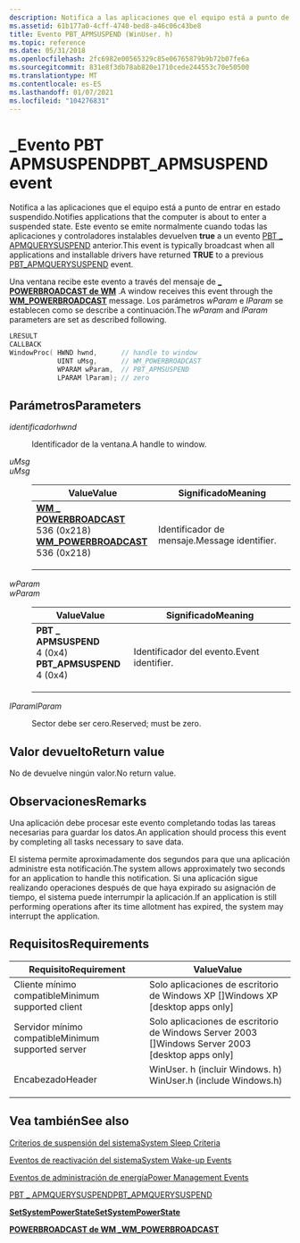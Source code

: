 ```yaml
---
description: Notifica a las aplicaciones que el equipo está a punto de entrar en estado suspendido.
ms.assetid: 61b177a0-4cff-4740-bed8-a46c06c43be8
title: Evento PBT_APMSUSPEND (WinUser. h)
ms.topic: reference
ms.date: 05/31/2018
ms.openlocfilehash: 2fc6982e00565329c85e06765879b9b72b07fe6a
ms.sourcegitcommit: 831e8f3db78ab820e1710cede244553c70e50500
ms.translationtype: MT
ms.contentlocale: es-ES
ms.lasthandoff: 01/07/2021
ms.locfileid: "104276831"
---
```

# <a name="pbt_apmsuspend-event"></a><span data-ttu-id="77d0d-103">\_Evento PBT APMSUSPEND</span><span class="sxs-lookup"><span data-stu-id="77d0d-103">PBT\_APMSUSPEND event</span></span>

<span data-ttu-id="77d0d-104">Notifica a las aplicaciones que el equipo está a punto de entrar en estado suspendido.</span><span class="sxs-lookup"><span data-stu-id="77d0d-104">Notifies applications that the computer is about to enter a suspended state.</span></span> <span data-ttu-id="77d0d-105">Este evento se emite normalmente cuando todas las aplicaciones y controladores instalables devuelven **true** a un evento [PBT \_ APMQUERYSUSPEND](pbt-apmquerysuspend.md) anterior.</span><span class="sxs-lookup"><span data-stu-id="77d0d-105">This event is typically broadcast when all applications and installable drivers have returned **TRUE** to a previous [PBT\_APMQUERYSUSPEND](pbt-apmquerysuspend.md) event.</span></span>

<span data-ttu-id="77d0d-106">Una ventana recibe este evento a través del mensaje de [**\_ POWERBROADCAST de WM**](wm-powerbroadcast.md) .</span><span class="sxs-lookup"><span data-stu-id="77d0d-106">A window receives this event through the [**WM\_POWERBROADCAST**](wm-powerbroadcast.md) message.</span></span> <span data-ttu-id="77d0d-107">Los parámetros *wParam* e *lParam* se establecen como se describe a continuación.</span><span class="sxs-lookup"><span data-stu-id="77d0d-107">The *wParam* and *lParam* parameters are set as described following.</span></span>


```C++
LRESULT 
CALLBACK 
WindowProc( HWND hwnd,      // handle to window
            UINT uMsg,      // WM_POWERBROADCAST
            WPARAM wParam,  // PBT_APMSUSPEND
            LPARAM lParam); // zero
```



## <a name="parameters"></a><span data-ttu-id="77d0d-108">Parámetros</span><span class="sxs-lookup"><span data-stu-id="77d0d-108">Parameters</span></span>

<dl> <dt>

<span data-ttu-id="77d0d-109">*identificador*</span><span class="sxs-lookup"><span data-stu-id="77d0d-109">*hwnd*</span></span> 
</dt> <dd>

<span data-ttu-id="77d0d-110">Identificador de la ventana.</span><span class="sxs-lookup"><span data-stu-id="77d0d-110">A handle to window.</span></span>

<span data-ttu-id="77d0d-111"></dd> <dt>*uMsg*</dt> </span><span class="sxs-lookup"><span data-stu-id="77d0d-111"></dd> <dt>*uMsg* </dt> </span></span><dd> 

| <span data-ttu-id="77d0d-112">Value</span><span class="sxs-lookup"><span data-stu-id="77d0d-112">Value</span></span>                                                                                                                                                                                                                                                                   | <span data-ttu-id="77d0d-113">Significado</span><span class="sxs-lookup"><span data-stu-id="77d0d-113">Meaning</span></span>                        |
|-------------------------------------------------------------------------------------------------------------------------------------------------------------------------------------------------------------------------------------------------------------------------|--------------------------------|
| <span id="WM_POWERBROADCAST"></span><span id="wm_powerbroadcast"></span><dl> <span data-ttu-id="77d0d-114"><dt>**[**WM \_ POWERBROADCAST**](wm-powerbroadcast.md)**</dt> <dt>536 (0x218)</dt></span><span class="sxs-lookup"><span data-stu-id="77d0d-114"><dt>**[**WM\_POWERBROADCAST**](wm-powerbroadcast.md)**</dt> <dt>536 (0x218)</dt></span></span> </dl> | <span data-ttu-id="77d0d-115">Identificador de mensaje.</span><span class="sxs-lookup"><span data-stu-id="77d0d-115">Message identifier.</span></span><br/> |



 

<span data-ttu-id="77d0d-116"></dd> <dt>*wParam*</dt> </span><span class="sxs-lookup"><span data-stu-id="77d0d-116"></dd> <dt>*wParam* </dt> </span></span><dd> 

| <span data-ttu-id="77d0d-117">Value</span><span class="sxs-lookup"><span data-stu-id="77d0d-117">Value</span></span>                                                                                                                                                                                                                         | <span data-ttu-id="77d0d-118">Significado</span><span class="sxs-lookup"><span data-stu-id="77d0d-118">Meaning</span></span>                      |
|-------------------------------------------------------------------------------------------------------------------------------------------------------------------------------------------------------------------------------|------------------------------|
| <span id="PBT_APMSUSPEND"></span><span id="pbt_apmsuspend"></span><dl> <span data-ttu-id="77d0d-119"><dt>**PBT \_ APMSUSPEND**</dt> <dt>4 (0x4)</dt></span><span class="sxs-lookup"><span data-stu-id="77d0d-119"><dt>**PBT\_APMSUSPEND**</dt> <dt>4 (0x4)</dt></span></span> </dl> | <span data-ttu-id="77d0d-120">Identificador del evento.</span><span class="sxs-lookup"><span data-stu-id="77d0d-120">Event identifier.</span></span><br/> |



 

</dd> <dt>

<span data-ttu-id="77d0d-121">*lParam*</span><span class="sxs-lookup"><span data-stu-id="77d0d-121">*lParam*</span></span> 
</dt> <dd>

<span data-ttu-id="77d0d-122">Sector debe ser cero.</span><span class="sxs-lookup"><span data-stu-id="77d0d-122">Reserved; must be zero.</span></span>

</dd> </dl>

## <a name="return-value"></a><span data-ttu-id="77d0d-123">Valor devuelto</span><span class="sxs-lookup"><span data-stu-id="77d0d-123">Return value</span></span>

<span data-ttu-id="77d0d-124">No de devuelve ningún valor.</span><span class="sxs-lookup"><span data-stu-id="77d0d-124">No return value.</span></span>

## <a name="remarks"></a><span data-ttu-id="77d0d-125">Observaciones</span><span class="sxs-lookup"><span data-stu-id="77d0d-125">Remarks</span></span>

<span data-ttu-id="77d0d-126">Una aplicación debe procesar este evento completando todas las tareas necesarias para guardar los datos.</span><span class="sxs-lookup"><span data-stu-id="77d0d-126">An application should process this event by completing all tasks necessary to save data.</span></span>

<span data-ttu-id="77d0d-127">El sistema permite aproximadamente dos segundos para que una aplicación administre esta notificación.</span><span class="sxs-lookup"><span data-stu-id="77d0d-127">The system allows approximately two seconds for an application to handle this notification.</span></span> <span data-ttu-id="77d0d-128">Si una aplicación sigue realizando operaciones después de que haya expirado su asignación de tiempo, el sistema puede interrumpir la aplicación.</span><span class="sxs-lookup"><span data-stu-id="77d0d-128">If an application is still performing operations after its time allotment has expired, the system may interrupt the application.</span></span>

## <a name="requirements"></a><span data-ttu-id="77d0d-129">Requisitos</span><span class="sxs-lookup"><span data-stu-id="77d0d-129">Requirements</span></span>



| <span data-ttu-id="77d0d-130">Requisito</span><span class="sxs-lookup"><span data-stu-id="77d0d-130">Requirement</span></span> | <span data-ttu-id="77d0d-131">Value</span><span class="sxs-lookup"><span data-stu-id="77d0d-131">Value</span></span> |
|-------------------------------------|----------------------------------------------------------------------------------------------------------|
| <span data-ttu-id="77d0d-132">Cliente mínimo compatible</span><span class="sxs-lookup"><span data-stu-id="77d0d-132">Minimum supported client</span></span><br/> | <span data-ttu-id="77d0d-133">Solo aplicaciones de escritorio de Windows XP \[\]</span><span class="sxs-lookup"><span data-stu-id="77d0d-133">Windows XP \[desktop apps only\]</span></span><br/>                                                              |
| <span data-ttu-id="77d0d-134">Servidor mínimo compatible</span><span class="sxs-lookup"><span data-stu-id="77d0d-134">Minimum supported server</span></span><br/> | <span data-ttu-id="77d0d-135">Solo aplicaciones de escritorio de Windows Server 2003 \[\]</span><span class="sxs-lookup"><span data-stu-id="77d0d-135">Windows Server 2003 \[desktop apps only\]</span></span><br/>                                                     |
| <span data-ttu-id="77d0d-136">Encabezado</span><span class="sxs-lookup"><span data-stu-id="77d0d-136">Header</span></span><br/>                   | <dl> <span data-ttu-id="77d0d-137"><dt>WinUser. h (incluir Windows. h)</dt></span><span class="sxs-lookup"><span data-stu-id="77d0d-137"><dt>WinUser.h (include Windows.h)</dt></span></span> </dl> |



## <a name="see-also"></a><span data-ttu-id="77d0d-138">Vea también</span><span class="sxs-lookup"><span data-stu-id="77d0d-138">See also</span></span>

<dl> <dt>

[<span data-ttu-id="77d0d-139">Criterios de suspensión del sistema</span><span class="sxs-lookup"><span data-stu-id="77d0d-139">System Sleep Criteria</span></span>](system-sleep-criteria.md)
</dt> <dt>

[<span data-ttu-id="77d0d-140">Eventos de reactivación del sistema</span><span class="sxs-lookup"><span data-stu-id="77d0d-140">System Wake-up Events</span></span>](system-wake-up-events.md)
</dt> <dt>

[<span data-ttu-id="77d0d-141">Eventos de administración de energía</span><span class="sxs-lookup"><span data-stu-id="77d0d-141">Power Management Events</span></span>](power-management-events.md)
</dt> <dt>

[<span data-ttu-id="77d0d-142">PBT \_ APMQUERYSUSPEND</span><span class="sxs-lookup"><span data-stu-id="77d0d-142">PBT\_APMQUERYSUSPEND</span></span>](pbt-apmquerysuspend.md)
</dt> <dt>

[<span data-ttu-id="77d0d-143">**SetSystemPowerState**</span><span class="sxs-lookup"><span data-stu-id="77d0d-143">**SetSystemPowerState**</span></span>](/windows/desktop/api/WinBase/nf-winbase-setsystempowerstate)
</dt> <dt>

[<span data-ttu-id="77d0d-144">**POWERBROADCAST de WM \_**</span><span class="sxs-lookup"><span data-stu-id="77d0d-144">**WM\_POWERBROADCAST**</span></span>](wm-powerbroadcast.md)
</dt> </dl>

 

 




